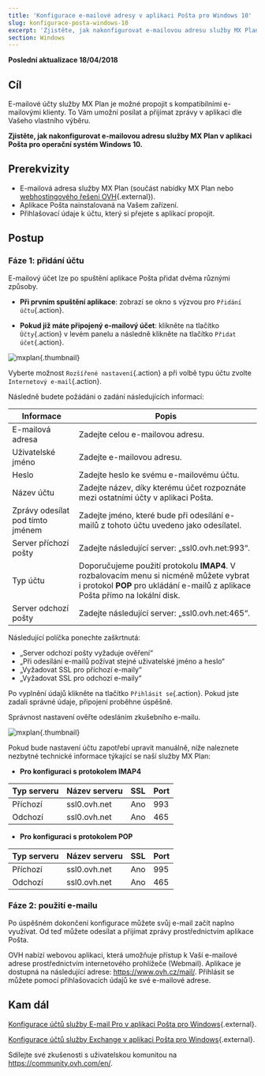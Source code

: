 ```yaml
---
title: 'Konfigurace e-mailové adresy v aplikaci Pošta pro Windows 10'
slug: konfigurace-posta-windows-10
excerpt: 'Zjistěte, jak nakonfigurovat e-mailovou adresu služby MX Plan v aplikaci Pošta pro operační systém Windows 10'
section: Windows
---
```


**Poslední aktualizace 18/04/2018**

## Cíl

E-mailové účty služby MX Plan je možné propojit s kompatibilními e-mailovými klienty. To Vám umožní posílat a přijímat zprávy v aplikaci dle Vašeho vlastního výběru.

**Zjistěte, jak nakonfigurovat e-mailovou adresu služby MX Plan v aplikaci Pošta pro operační systém Windows 10.**

## Prerekvizity

- E-mailová adresa služby MX Plan (součást nabídky MX Plan nebo [webhostingového řešení OVH](https://www.ovh.cz/webhosting/){.external}).
- Aplikace Pošta nainstalovaná na Vašem zařízení.
- Přihlašovací údaje k účtu, který si přejete s aplikací propojit.

## Postup

### Fáze 1: přidání účtu

E-mailový účet lze po spuštění aplikace Pošta přidat dvěma různými způsoby.

- **Při prvním spuštění aplikace**: zobrazí se okno s výzvou pro `Přidání účtu`{.action}.

- **Pokud již máte připojený e-mailový účet**: klikněte na tlačítko `Účty`{.action} v levém panelu a následně klikněte na tlačítko `Přidat účet`{.action}.

![mxplan](images/configuration-mail-windows-step1.png){.thumbnail}

Vyberte možnost `Rozšířené nastavení`{.action} a při volbě typu účtu zvolte `Internetový e-mail`{.action}.

Následně budete požádáni o zadání následujících informací:

|Informace|Popis|
|---|---|
|E-mailová adresa|Zadejte celou e-mailovou adresu.|
|Uživatelské jméno|Zadejte e-mailovou adresu.|
|Heslo|Zadejte heslo ke svému e-mailovému účtu.|
|Název účtu|Zadejte název, díky kterému účet rozpoznáte mezi ostatními účty v aplikaci Pošta.|
|Zprávy odesílat pod tímto jménem|Zadejte jméno, které bude při odesílání e-mailů z tohoto účtu uvedeno jako odesílatel.|
|Server příchozí pošty|Zadejte následující server: „ssl0.ovh.net:993“.|
|Typ účtu|Doporučujeme použití protokolu **IMAP4**. V rozbalovacím menu si nicméně můžete vybrat i protokol **POP** pro ukládání e-mailů z aplikace Pošta přímo na lokální disk.|
|Server odchozí pošty|Zadejte následující server: „ssl0.ovh.net:465“.|

Následující políčka ponechte zaškrtnutá:

- „Server odchozí pošty vyžaduje ověření“
- „Při odesílání e-mailů požívat stejné uživatelské jméno a heslo“
- „Vyžadovat SSL pro příchozí e-maily“
- „Vyžadovat SSL pro odchozí e-maily“

Po vyplnění údajů klikněte na tlačítko `Přihlásit se`{.action}. Pokud jste zadali správné údaje, připojení proběhne úspěšně.

Správnost nastavení ověřte odesláním zkušebního e-mailu.

![mxplan](images/configuration-mail-windows-step2.png){.thumbnail}

Pokud bude nastavení účtu zapotřebí upravit manuálně, níže naleznete nezbytné technické informace týkající se naší služby MX Plan:

- **Pro konfiguraci s protokolem IMAP4**

|Typ serveru|Název serveru|SSL|Port|
|---|---|---|---|
|Příchozí|ssl0.ovh.net|Ano|993|
|Odchozí|ssl0.ovh.net|Ano|465|

- **Pro konfiguraci s protokolem POP**

|Typ serveru|Název serveru|SSL|Port|
|---|---|---|---|
|Příchozí|ssl0.ovh.net|Ano|995|
|Odchozí|ssl0.ovh.net|Ano|465|

### Fáze 2: použití e-mailu

Po úspěšném dokončení konfigurace můžete svůj e-mail začít naplno využívat. Od teď můžete odesílat a přijímat zprávy prostřednictvím aplikace Pošta.

OVH nabízí webovou aplikaci, která umožňuje přístup k Vaší e-mailové adrese prostřednictvím internetového prohlížeče (Webmail). Aplikace je dostupná na následující adrese: <https://www.ovh.cz/mail/>. Přihlásit se můžete pomocí přihlašovacích údajů ke své e-mailové adrese.
 
## Kam dál

[Konfigurace účtů služby E-mail Pro v aplikaci Pošta pro Windows](https://docs.ovh.com/cz/cs/emails-pro/konfigurace-posta-windows-10/){.external}.

[Konfigurace účtů služby Exchange v aplikaci Pošta pro Windows](https://docs.ovh.com/cz/cs/microsoft-collaborative-solutions/konfigurace-posta-windows-10/){.external}.

Sdílejte své zkušenosti s uživatelskou komunitou na <https://community.ovh.com/en/>.